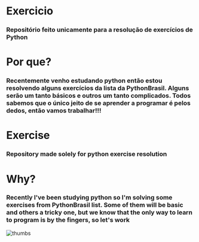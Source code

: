 <h1>Exercicio</h1>
<h3>Repositório feito unicamente para a resolução de exercícios de Python</h3>

<h1>Por que?</h2>
<h3>Recentemente venho estudando python então estou resolvendo alguns exercícios da lista da PythonBrasil. Alguns serão um tanto básicos e outros um tanto complicados. Todos sabemos que o único jeito de se aprender a programar é pelos dedos, então vamos trabalhar!!!</h3>

<h1>Exercise</h1>
<h3>Repository made solely for python exercise resolution</h3>

<h1>Why?</h1>
<h3>Recently I've been studying python so I'm solving some exercises from PythonBrasil list. Some of them will be basic and others a tricky one, but we know that the only way to learn to program is by the fingers, so let's work
</h3>


![thumbs](https://pbs.twimg.com/media/EU1FDDxUcC4Fc83.jpg)

